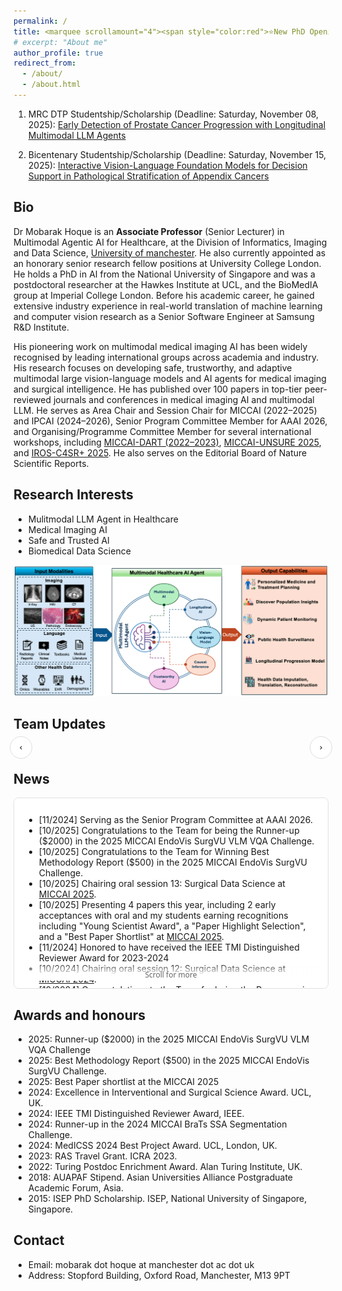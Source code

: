 ```yaml
---
permalink: /
title: <marquee scrollamount="4"><span style="color:red">⭐New PhD Openings [Fully Funded] ✨</span></marquee>
# excerpt: "About me"
author_profile: true
redirect_from: 
  - /about/
  - /about.html
---
```


<!-- # <marquee scrollamount="4"><span style="color:red">⭐New PhD Openings [Fully Funded] ✨</span></marquee> -->

<style>
.blink{animation:bl 1s steps(10,start) infinite}
@keyframes bl{to{visibility:hidden}}
</style>

1. MRC DTP Studentship/Scholarship (<span class="blink">Deadline: Saturday, November 08, 2025</span>): <a href="https://www.findaphd.com/phds/project/mrc-dtp-early-detection-of-prostate-cancer-progression-with-longitudinal-multimodal-llm-agents/?p187159" target="_blank" rel="noopener"> Early Detection of Prostate Cancer Progression with Longitudinal Multimodal LLM Agents</a>

2. Bicentenary Studentship/Scholarship (<span class="blink">Deadline: Saturday, November 15, 2025</span>): <a href="https://www.findaphd.com/phds/project/bicentenary-interactive-vision-language-foundation-models-for-decision-support-in-pathological-stratification-of-appendix-cancers/?p187373" target="_blank" rel="noopener"> Interactive Vision-Language Foundation Models for Decision Support in Pathological Stratification of Appendix Cancers</a>


Bio
---

Dr Mobarak Hoque is an __Associate Professor__ (Senior Lecturer) in Multimodal Agentic AI for Healthcare, at the Division of Informatics, Imaging and Data Science, [University of manchester](https://www.manchester.ac.uk/). He also currently appointed as an honorary senior research fellow positions at University College London. He holds a PhD in AI from the National University of Singapore and was a postdoctoral researcher at the Hawkes Institute at UCL, and the BioMedIA group at Imperial College London. Before his academic career, he gained extensive industry experience in real-world translation of machine learning and computer vision research as a Senior Software Engineer at Samsung R&D Institute.

His pioneering work on multimodal medical imaging AI has been widely recognised by leading international groups across academia and industry. His research focuses on developing safe, trustworthy, and adaptive multimodal large vision-language models and AI agents for medical imaging and surgical intelligence. He has published over 100 papers in top-tier peer-reviewed journals and conferences in medical imaging AI and multimodal LLM. He serves as Area Chair and Session Chair for MICCAI (2022–2025) and IPCAI (2024–2026), Senior Program Committee Member for AAAI 2026, and Organising/Programme Committee Member for several international workshops, including [MICCAI-DART (2022–2023)](https://sites.google.com/view/dart2023/home), [MICCAI-UNSURE 2025](https://unsuremiccai.github.io/), and [IROS-C4SR+ 2025](https://sites.google.com/view/iros-2025-c4sr/). He also serves on the Editorial Board of Nature Scientific Reports.


Research Interests
---
<div class="row">
    <ul>
      <li>Mulitmodal LLM Agent in Healthcare</li>
      <li>Medical Imaging AI</li>
      <li>Safe and Trusted AI</li>
      <li>Biomedical Data Science</li>
    </ul>
</div>

![MLLM Agent for Healthcare](images/MLLM_Agent_Healthcare.png)


Team Updates
---

<div id="news-wrap" style="max-width:1100px;margin:0 auto;position:relative;">
  <button id="news-prev" aria-label="Previous"
          style="position:absolute;left:-6px;top:45%;transform:translateY(-50%);
                 width:36px;height:36px;border:1px solid #ddd;border-radius:50%;
                 background:#fff;cursor:pointer;">‹</button>

  <button id="news-next" aria-label="Next"
          style="position:absolute;right:-6px;top:45%;transform:translateY(-50%);
                 width:36px;height:36px;border:1px solid #ddd;border-radius:50%;
                 background:#fff;cursor:pointer;">›</button>

  <div id="news-grid"
       style="display:grid;grid-template-columns:repeat(4,1fr);gap:16px;padding:12px 28px 4px 28px;">
  </div>
</div>

<script>
  // Edit your items
  const newsItems = [
    {
      src: "images/EMA_Keynote.jpg", date: "23 Sep 2025",
      caption: 'Dr Hoque is giving a keynote at <a href="https://sites.google.com/view/ema4miccai2025" target="_blank" rel="noopener">EMA4MICCAI 2025</a>',
      href: null   
    },
    { 
	    src: "images/Oral_Chairing.jpeg", date: "26 Sep 2025",  
		caption: 'Dr Hoque is serving as co-chair of an oral session at <a href="https://conferences.miccai.org/2025/en/" target="_blank" rel="noopener">MICCAI 2025</a>', 
		href: null },
    { 
		src: "images/SurgVU.png", date: "27 Sep 2025", 
		caption: 'UoM-SurgicalAI won (&#36;2000) runner-up and best report in the 2025 MICCAI <a href="https://surgvu25.grand-challenge.org/" target="_blank" rel="noopener">SurgVU VLM VQA Challenge</a> .',  
		href: null },
    { 
		src: "images/keynote_meta.jpg", date: "14 May 2025", 
		caption: "Dr Hoque is giving a keynote at <a href='https://www.linkedin.com/posts/giswqs_ai-opensource-activity-7328503910183104513-QfOn/' target='_blank' rel='noopener'>Meta's Open Source AI Summit 2025</a>",     
		href: null },
    { src: "images/panel_meat.jpg", date: "14 May 2025", caption: "Panel Discussion at <a href='https://www.linkedin.com/posts/giswqs_ai-opensource-activity-7328503910183104513-QfOn/' target='_blank' rel='noopener'>Meta's Open Source AI Summit 2025</a>", href: null }
  ];

  const pageSize = 4;
  let start = 0;

  const grid = document.getElementById("news-grid");
  const prevBtn = document.getElementById("news-prev");
  const nextBtn = document.getElementById("news-next");

  function plainText(html){
    const el = document.createElement('div');
    el.innerHTML = html;
    return (el.textContent || el.innerText || '').trim();
  }

  function cardHTML(item) {
    const photoLink = item.href || item.src; // image click target
    const alt = plainText(item.caption).replace(/"/g, '&quot;');
    return `
      <div style="display:block;background:#fff;border:1px solid #e5e5e5;border-radius:10px;overflow:hidden;color:#222;">
        <a href="${photoLink}" target="_blank" rel="noopener" aria-label="Open image"
           style="display:block;text-decoration:none;">
          <img src="${item.src}" alt="${alt}"
               style="width:100%;height:160px;object-fit:cover;display:block;">
        </a>
        <div style="padding:10px 12px 12px 12px;">
          <div style="text-align:center;color:#666;font-size:14px;margin:2px 0 8px 0;">${item.date}</div>
          <div class="news-caption" style="text-align:center;font-size:13px;line-height:1.35;"></div>
        </div>
      </div>
    `;
  }

  function render() {
    const slice = newsItems.slice(start, start + pageSize);
    grid.innerHTML = slice.map(cardHTML).join("");

    // inject caption HTML so links in captions are clickable
    const nodes = grid.querySelectorAll(".news-caption");
    nodes.forEach((node, i) => { node.innerHTML = slice[i].caption; });

    prevBtn.disabled = start === 0;
    nextBtn.disabled = start + pageSize >= newsItems.length;
    prevBtn.style.opacity = prevBtn.disabled ? "0.4" : "1";
    nextBtn.style.opacity = nextBtn.disabled ? "0.4" : "1";
  }

  prevBtn.addEventListener("click", () => {
    if (start > 0) { start = Math.max(0, start - pageSize); render(); }
  });
  nextBtn.addEventListener("click", () => {
    if (start + pageSize < newsItems.length) { start = start + pageSize; render(); }
  });

  document.addEventListener("keydown", e => {
    if (e.key === "ArrowLeft") prevBtn.click();
    if (e.key === "ArrowRight") nextBtn.click();
  });

  render();
</script>





<!-- <div style="display:flex; flex-wrap:wrap; gap:16px; justify-content:center;">
  <a href="/news/post-1/" style="text-decoration:none; color:inherit;">
    <figure style="width:260px; margin:0; background:#fff; border:1px solid #e5e5e5; border-radius:10px; overflow:hidden;">
      <img src="/images/img1.png" alt="MICCAI poster" loading="lazy"
           style="display:block; width:100%; height:160px; object-fit:cover;">
      <figcaption style="padding:12px; text-align:center; font-size:16px;">
        Attending MICCAI 2025 in Daejeon
      </figcaption>
    </figure>
  </a>

  <a href="/news/post-2/" style="text-decoration:none; color:inherit;">
    <figure style="width:260px; margin:0; background:#fff; border:1px solid #e5e5e5; border-radius:10px; overflow:hidden;">
      <img src="/images/img2.png" alt="Award day" loading="lazy"
           style="display:block; width:100%; height:160px; object-fit:cover;">
      <figcaption style="padding:12px; text-align:center; font-size:16px;">
        Award for Best Paper
      </figcaption>
    </figure>
  </a>

  <a href="/news/post-3/" style="text-decoration:none; color:inherit;">
    <figure style="width:260px; margin:0; background:#fff; border:1px solid #e5e5e5; border-radius:10px; overflow:hidden;">
      <img src="/images/img3.png" alt="Lab visit" loading="lazy"
           style="display:block; width:100%; height:160px; object-fit:cover;">
      <figcaption style="padding:12px; text-align:center; font-size:16px;">
        Research Visit to FAU
      </figcaption>
    </figure>
  </a>
</div> -->


News
----

<!-- <div style="height: 280px; overflow: auto;"> -->
<div style="position:relative;height:280px;overflow-y:scroll;padding:12px 16px;border:1px solid #e0e0e0;border-radius:8px;background:#fff;">
<ul>
  <li>
	[11/2024] Serving as the Senior Program Committee at AAAI 2026.
  </li>
  <li>
		[10/2025] Congratulations to the Team for being the Runner-up ($2000) in the 2025 MICCAI EndoVis SurgVU VLM VQA Challenge.
	</li>
  <li>
		[10/2025] Congratulations to the Team for Winning Best Methodology Report ($500) in the 2025 MICCAI EndoVis SurgVU Challenge.
	</li>
  <li>
		[10/2025] Chairing oral session 13: Surgical Data Science at <a href="https://conferences.miccai.org/2025/en/" target="_blank">MICCAI 2025</a>.
	</li>
  <li>
		[10/2025] Presenting 4 papers this year, including 2 early acceptances with oral and my students earning recognitions including "Young Scientist Award", a "Paper Highlight Selection", and a "Best Paper Shortlist" at <a href="https://conferences.miccai.org/2025/en/" target="_blank">MICCAI 2025</a>.
	</li>
    <li>
		[11/2024] Honored to have received the IEEE TMI Distinguished Reviewer Award for 2023-2024
	</li>
  <li>
		[10/2024] Chairing oral session 12: Surgical Data Science at <a href="https://conferences.miccai.org/2024/en/" target="_blank">MICCAI 2024</a>.
	</li>
  <li>
		[10/2024] Congratulations to the Team for being the Runner-up in the 2024 MICCAI BraTS SSA Segmentation Challenge.
	</li> 
  <li>
		[10/2024] Presenting 4 main conference papers this year, including 2 early acceptances and 1 invited oral presentation at <a href="https://conferences.miccai.org/2024/en/" target="_blank">MICCAI 2024</a>.
	</li> 
	<li>
		[10/2023] Chairing oral session 8 at <a href="https://conferences.miccai.org/2023/en/" target="_blank">MICCAI 2023</a>.
	</li>
	<li>
		[10/2023] Presenting 7 papers at <a href="https://conferences.miccai.org/2023/en/" target="_blank">MICCAI 2023</a> where 5 in main conference (1 orals, 4 posters) and 2 workshop.
	</li>	
	<li>
		[06/2023] 5 papers on image-guided diagnosis and intervention have been accepted at <a href="https://conferences.miccai.org/2023/en/" target="_blank">MICCAI 2023</a>, including an early acceptance.
	</li> 
	<li>
		[06/2023] A paper on one-to-many sysnthesis got acceptance at at <a href="https://ieee-iros.org/" target="_blank">IROS 2023</a>.
	</li>
	<li>
		[06/2023] Serving as a Area Chair at <a href="https://conferences.miccai.org/2023/en/" target="_blank">MICCAI2023</a>.
	</li>
	<li>
		[05/2023] Presenting two papers at <a href="https://www.icra2023.org/" target="_blank">ICRA2023</a>.
	</li> 
	<li>
		[05/2023] Giving a seminar talk at  <a href="https://talks.ox.ac.uk/talks/id/af798453-a86e-49a9-b264-f84884d16d89/" target="_blank">OxfordXML</a>.
	</li> 
	<li>
		[03/2023] Giving a talk at  <a href="https://events.marketsandmarkets.com/digital-pathology-conference/#day2" target="_blank">Next-Gen Digital Pathology Conference</a>.
	</li> 
	<li>
		[02/2023] A paper got acceptance at  <a href="https://www.springer.com/journal/11548" target="_blank">IJCARS (International Journal of Computer Assisted Radiology and Surgery)</a>.
	</li> 
	<li>
		[01/2023] Two papers got acceptance at  <a href="https://www.icra2023.org/" target="_blank">ICRA2023</a>.
	</li>
	<li>
		[12/2022] Chairing <a href="https://github.com/RISE-MICCAI/AI-in-Medical-Imaging-Winter-2022-School" target="_blank">AI in Medical Imaging Winter School - 2022</a>  belong to <a href="http://www.miccai.org/about-miccai/rise-miccai/" target="_blank">RISE-MICCAI</a>.
	</li>
	<li>
		[12/2022] A paper got acceptance at  <a href="https://ieeexplore.ieee.org/xpl/RecentIssue.jsp?punumber=8856" target="_blank">IEEE Transactions on Automation Science and Engineering (IEEE T-ASE)</a>.
	</li> 
	<li>
		[09/2022] A paper got acceptance at ECCV2022 <a href="https://mcv-workshop.github.io/" target="_blank">Medical Computer Vision Workshop</a>.
	</li>
	<li>
		[09/2022] Presenting 4 papers at <a href="https://conferences.miccai.org/2022/" target="_blank">MICCAI 2022</a>.
	</li>
	<li>
		[09/2022] Meta-reviewing and Charing <a href="https://sites.google.com/view/dart2022" target="_blank">MICCAI DART 2002 Workshop</a> and 
		<a href="https://link.springer.com/book/10.1007/978-3-031-16852-9" target="_blank">MICCAI DART 2002 Proceedings</a>
	</li>	
	<li>
		[08/2022] Started new role as senior research fellow at <a href="https://www.ucl.ac.uk/interventional-surgical-sciences/wellcome-epsrc-centre-interventional-and-surgical-sciences-weiss" target="_blank">WEISS </a>, University College London, UK.
	</li>	
	<li>
		[07/2022] A paper got acceptance at ACM Multimedia 2022 <a href="https://2022.acmmm.org/" target="_blank">Medical Computer Vision Workshop</a>.
	</li>
	<li>
		[06/2022] 4 papers got acceptance at <a href="https://conferences.miccai.org/2022" target="_blank">MICCAI 2022</a>.
	</li>
	<li>
		[01/2022] A paper on 'Global-Reasoned Multi-Task Learning' is accepted in both RA-L and  <a href="https://www.icra2022.org/" target="_blank">IEEE ICRA & RA-L 2022</a>. 
	</li>
	<li>
		[07/2021] Presenting our paper <a href="http://www.gatsby.ucl.ac.uk/~balaji/udl2021/accepted-papers/UDL2021-paper-040.pdf" target="_blank">Class-Distribution-Aware LS TS </a>  
		in ICML UDL 2021 workshop.
	</li>
	<li>
		[06/2021] A paper on <a href="https://arxiv.org/pdf/2107.11091.pdf" target="_blank">Class-Incremental Domain Adaptation for Surgical Report Generation </a> 
		has been accepted in MICCAI 2021 </a>.
	</li>
	<li>
		[03/2021] A paper on Glioblastoma Multiforme Prognosis has accepted in <a href="https://www.journals.elsevier.com/computerized-medical-imaging-and-graphics" 
		target="_blank">Computerized Medical Imaging and Graphics </a>.
	</li>
	<li>
		[02/2021] A paper on Model Calibration for Surgical Report Generation has accepted in <a href="http://icrax2021.org/" target="_blank">ICRA 2021 </a>.
	</li>
	<li>
		[02/2021] A paper on Capturing Uncertainty in Medical Image Segmentation has accepted in <a href="http://ipmi2021.org/" target="_blank">IPMI 2021 </a>.
	</li>
	<li>
		[10/2020] Presenting my paper at <a href="https://www.miccai2020.org/en/" target="_blank">MICCAI 2020 </a>.
	</li>
	<li>
		[06/2020] Paper on <a href="https://arxiv.org/abs/2007.03357" target="_blank">Graph Structure Representation in Robotic Surgery</a>  is accepted in MICCAI 2020.
	</li>
	<li>
		[06/2020] Presenting my paper at <a href="http://icrax2020.org/" target="_blank">ICRA2020 </a>.
	</li>
	<li>
		[05/2020] Paper on "Spatio-temporal MTL model of predicting saliency while tracking surgical instrument" is accepted in the journal of 
		<a href="https://www.journals.elsevier.com/medical-image-analysis" target="_blank">Medical Image Analysis</a> .
	</li>
	<li>
		[02/2020] Started my postdoc journey in <a href="https://biomedia.doc.ic.ac.uk/" target="_blank">BioMedIA </a> at Imperial College London, UK.
	</li>
	<li>
		[01/2020] Paper on <a href="https://arxiv.org/abs/2003.04769/" target="_blank">Attention Pruned Multitask Learning Model</a>
            is accepted in <a href="https://www.icra2020.org/" target="_blank">ICRA 2020</a>.
	</li>
	<li>
		[10/2019] Oral presentation of our <a href="https://link.springer.com/chapter/10.1007/978-3-030-32254-0_46/" target="_blank">paper</a> at
            <a href="https://www.miccai2019.org/" target="_blank">MICCAI 2019</a>.
	</li>
	<li>
		[06/2019] Paper on <a href="https://link.springer.com/chapter/10.1007/978-3-030-32254-0_46/" target="_blank">MTL model of saliency and segmentation</a>
            is accepted in MICCAI 2019.
	</li>
	<li>
		[06/2019] Paper on <a href="https://ieeexplore.ieee.org/abstract/document/8648150/" target="_blank">Surgical Instrument Segmentation</a> is accepted in
            <a href="https://www.ieee-ras.org/publications/ra-l" target="_blank">IEEE RA-L</a>.
	</li>
</ul>
  <!-- subtle bottom fade to signal more content -->
  <div style="position:sticky;bottom:0;height:28px;background:linear-gradient(to bottom, rgba(255,255,255,0), #fff 70%);pointer-events:none;"></div>

  <!-- small sticky hint -->
  <div style="position:sticky;bottom:2px;text-align:center;font:500 12px/1.2 system-ui,-apple-system,Segoe UI,Roboto,Arial,sans-serif;color:#666;pointer-events:none;">
    Scroll for more
  </div>
</div>

Awards and honours
------------------
- 2025: Runner-up ($2000) in the 2025 MICCAI EndoVis SurgVU VLM VQA Challenge
- 2025: Best Methodology Report ($500) in the 2025 MICCAI EndoVis SurgVU Challenge.
- 2025: Best Paper shortlist at the MICCAI 2025
- 2024: Excellence in Interventional and Surgical Science Award. UCL, UK.
- 2024: IEEE TMI Distinguished Reviewer Award, IEEE.
- 2024: Runner-up in the 2024 MICCAI BraTs SSA Segmentation Challenge.
- 2024: MedICSS 2024 Best Project Award. UCL, London, UK.
- 2023: RAS Travel Grant. ICRA 2023.
- 2022: Turing Postdoc Enrichment Award. Alan Turing Institute, UK.
- 2018: AUAPAF Stipend. Asian Universities Alliance Postgraduate Academic Forum, Asia.
- 2015: ISEP PhD Scholarship. ISEP, National University of Singapore, Singapore.

Contact
-------

- Email: mobarak dot hoque at manchester dot ac dot uk
- Address: Stopford Building, Oxford Road, Manchester, M13 9PT 
